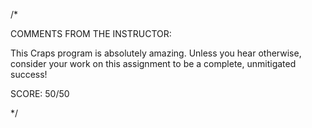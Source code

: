 

/* 

COMMENTS FROM THE INSTRUCTOR:

This Craps program is absolutely amazing. Unless you hear otherwise, consider your
work on this assignment to be a complete, unmitigated success!

SCORE: 50/50

*/

